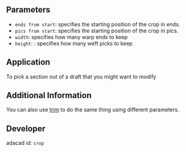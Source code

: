 
## Parameters
- `ends from start`: specifies the starting position of the crop in ends. 
- `pics from start`: specifies the starting position of the crop in pics. 
- `width`: specifies how many warp ends to keep
- `height`: : specifies how many weft picks to keep


## Application
To pick a section out of a draft that you might want to modify

## Additional Information
You can also use [trim](./trim) to do the same thing using different parameters.

## Developer
adacad id: `crop`
